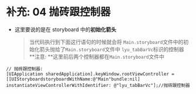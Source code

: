 # 补充: 04 抛砖跟控制器

- 这里要说的是在 storyboard 中的**初始化箭头**
    > 当代码执行到下面这行语句的时候就会将 `Main.storyboard`文件中的初始化箭头抛给了`Main.storyboard`文件中 `lyu_tabBarVc`标识的控制器    
    > **注意: **这里前后两个控制器都在`Main.storyboard`文件中

```objc
// 抛砖跟控制器:
[UIApplication sharedApplication].keyWindow.rootViewController = [[UIStoryboardstoryboardWithName:@"Main"bundle:nil] instantiateViewControllerWithIdentifier: @"lyu_tabBarVc"];//抛砖跟控制器
```